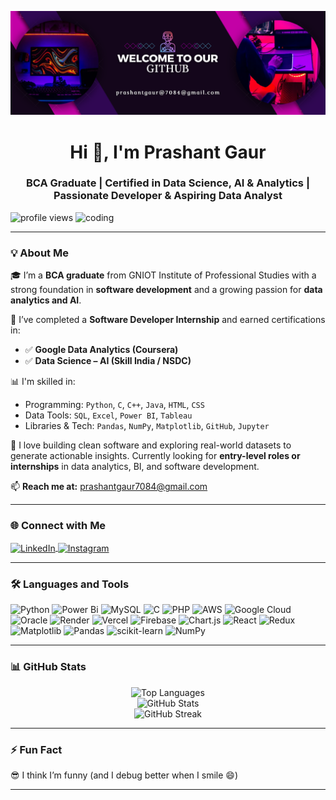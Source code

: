 ![logo](https://github.com/PrashantGaur32/PrashantGaur32/blob/main/logo.png)

<h1 align="center">Hi 👋, I'm Prashant Gaur</h1>
<h3 align="center">BCA Graduate | Certified in Data Science, AI & Analytics | Passionate Developer & Aspiring Data Analyst</h3>

<img align="right" alt="coding" width="400" src="https://miro.medium.com/v2/resize:fit:1400/format:webp/1*0N8CVKix7OGfBDsgh9DzrQ.gif">

<p align="left"> 
  <img src="https://komarev.com/ghpvc/?username=prashantgaur32&label=Profile%20views&color=0e75b6&style=flat" alt="profile views" />
</p>

---

### 💡 About Me

🎓 I’m a **BCA graduate** from GNIOT Institute of Professional Studies with a strong foundation in **software development** and a growing passion for **data analytics and AI**.

💼 I’ve completed a **Software Developer Internship** and earned certifications in:  
- ✅ **Google Data Analytics (Coursera)**  
- ✅ **Data Science – AI (Skill India / NSDC)**

📊 I'm skilled in:
- Programming: `Python`, `C`, `C++`, `Java`, `HTML`, `CSS`
- Data Tools: `SQL`, `Excel`, `Power BI`, `Tableau`
- Libraries & Tech: `Pandas`, `NumPy`, `Matplotlib`, `GitHub`, `Jupyter`

🚀 I love building clean software and exploring real-world datasets to generate actionable insights. Currently looking for **entry-level roles or internships** in data analytics, BI, and software development.

📫 **Reach me at:** prashantgaur7084@gmail.com

---

### 🌐 Connect with Me

<p align="left">
  <a href="https://www.linkedin.com/in/prashant-gaur-99a990251/" target="_blank">
    <img align="center" src="https://raw.githubusercontent.com/rahuldkjain/github-profile-readme-generator/master/src/images/icons/Social/linked-in-alt.svg" alt="LinkedIn" height="30" width="40" />
  </a>
  <a href="https://instagram.com/prashantgaur2022" target="_blank">
    <img align="center" src="https://raw.githubusercontent.com/rahuldkjain/github-profile-readme-generator/master/src/images/icons/Social/instagram.svg" alt="Instagram" height="30" width="40" />
  </a>
</p>

---

### 🛠️ Languages and Tools

![Python](https://img.shields.io/badge/python-3670A0?style=for-the-badge&logo=python&logoColor=ffdd54) ![Power Bi](https://img.shields.io/badge/power_bi-F2C811?style=for-the-badge&logo=powerbi&logoColor=black) ![MySQL](https://img.shields.io/badge/mysql-4479A1.svg?style=for-the-badge&logo=mysql&logoColor=white) ![C](https://img.shields.io/badge/c-%2300599C.svg?style=for-the-badge&logo=c&logoColor=white) ![PHP](https://img.shields.io/badge/php-%23777BB4.svg?style=for-the-badge&logo=php&logoColor=white) ![AWS](https://img.shields.io/badge/AWS-%23FF9900.svg?style=for-the-badge&logo=amazon-aws&logoColor=white) ![Google Cloud](https://img.shields.io/badge/GoogleCloud-%234285F4.svg?style=for-the-badge&logo=google-cloud&logoColor=white) ![Oracle](https://img.shields.io/badge/Oracle-F80000?style=for-the-badge&logo=oracle&logoColor=white) ![Render](https://img.shields.io/badge/Render-%46E3B7.svg?style=for-the-badge&logo=render&logoColor=white) ![Vercel](https://img.shields.io/badge/vercel-%23000000.svg?style=for-the-badge&logo=vercel&logoColor=white) ![Firebase](https://img.shields.io/badge/firebase-%23039BE5.svg?style=for-the-badge&logo=firebase) ![Chart.js](https://img.shields.io/badge/chart.js-F5788D.svg?style=for-the-badge&logo=chart.js&logoColor=white) ![React](https://img.shields.io/badge/react-%2320232a.svg?style=for-the-badge&logo=react&logoColor=%2361DAFB) ![Redux](https://img.shields.io/badge/redux-%23593d88.svg?style=for-the-badge&logo=redux&logoColor=white) ![Matplotlib](https://img.shields.io/badge/Matplotlib-%23ffffff.svg?style=for-the-badge&logo=Matplotlib&logoColor=black) ![Pandas](https://img.shields.io/badge/pandas-%23150458.svg?style=for-the-badge&logo=pandas&logoColor=white) ![scikit-learn](https://img.shields.io/badge/scikit--learn-%23F7931E.svg?style=for-the-badge&logo=scikit-learn&logoColor=white) ![NumPy](https://img.shields.io/badge/numpy-%23013243.svg?style=for-the-badge&logo=numpy&logoColor=white)

---

### 📊 GitHub Stats

<p align="center">
  <img src="https://github-readme-stats.vercel.app/api/top-langs?username=prashantgaur32&show_icons=true&locale=en&layout=compact" alt="Top Languages" />
  <br />
  <img src="https://github-readme-stats.vercel.app/api?username=prashantgaur32&show_icons=true&locale=en" alt="GitHub Stats" />
  <br />
  <img src="https://github-readme-streak-stats.herokuapp.com/?user=prashantgaur32&" alt="GitHub Streak" />
</p>

---

### ⚡ Fun Fact

😎 I think I’m funny (and I debug better when I smile 😄)

---

